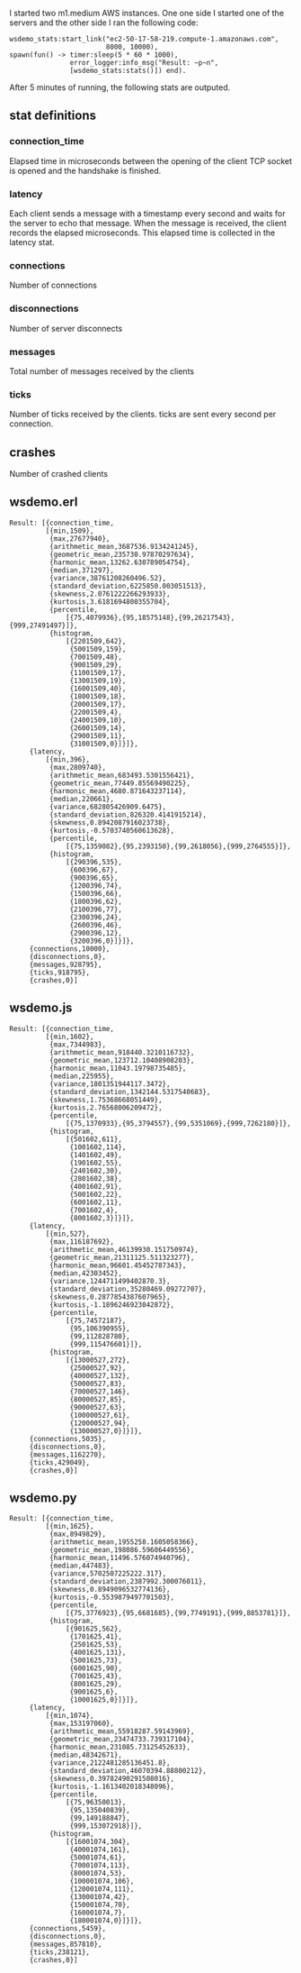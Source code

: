 I started two m1.medium AWS instances.  One one side I started one of the 
servers and the other side I ran the following code:

    wsdemo_stats:start_link("ec2-50-17-58-219.compute-1.amazonaws.com",
                            8000, 10000),
    spawn(fun() -> timer:sleep(5 * 60 * 1000),
                   error_logger:info_msg("Result: ~p~n", 
                   [wsdemo_stats:stats()]) end).

After 5 minutes of running, the following stats are outputed.

## stat definitions

### connection_time

Elapsed time in microseconds between the opening of the client TCP socket
is opened and the handshake is finished.

### latency

Each client sends a message with a timestamp every second and waits for the server to echo that message.  When the
message is received, the client records the elapsed microseconds. This elapsed time is collected in the latency stat.

### connections

Number of connections

### disconnections

Number of server disconnects

### messages

Total number of messages received by the clients

### ticks

Number of ticks received by the clients.  ticks are sent every second per
connection.

## crashes

Number of crashed clients

## wsdemo.erl

    Result: [{connection_time,
             [{min,1509},
              {max,27677940},
              {arithmetic_mean,3687536.9134241245},
              {geometric_mean,235730.97870297634},
              {harmonic_mean,13262.630789054754},
              {median,371297},
              {variance,38761208260496.52},
              {standard_deviation,6225850.003051513},
              {skewness,2.0761222266293933},
              {kurtosis,3.6181694800355704},
              {percentile,
                  [{75,4079936},{95,18575148},{99,26217543},{999,27491497}]},
              {histogram,
                  [{2201509,642},
                   {5001509,159},
                   {7001509,48},
                   {9001509,29},
                   {11001509,17},
                   {13001509,19},
                   {16001509,40},
                   {18001509,18},
                   {20001509,17},
                   {22001509,4},
                   {24001509,10},
                   {26001509,14},
                   {29001509,11},
                   {31001509,0}]}]},
         {latency,
             [{min,396},
              {max,2809740},
              {arithmetic_mean,683493.5301556421},
              {geometric_mean,77449.85569490225},
              {harmonic_mean,4680.871643237114},
              {median,220661},
              {variance,682805426909.6475},
              {standard_deviation,826320.4141915214},
              {skewness,0.8942087916023738},
              {kurtosis,-0.5703740560613628},
              {percentile,
                  [{75,1359082},{95,2393150},{99,2618056},{999,2764555}]},
              {histogram,
                  [{290396,535},
                   {600396,67},
                   {900396,65},
                   {1200396,74},
                   {1500396,66},
                   {1800396,62},
                   {2100396,77},
                   {2300396,24},
                   {2600396,46},
                   {2900396,12},
                   {3200396,0}]}]},
         {connections,10000},
         {disconnections,0},
         {messages,928795},
         {ticks,918795},
         {crashes,0}]

## wsdemo.js

    Result: [{connection_time,
             [{min,1602},
              {max,7344983},
              {arithmetic_mean,918440.3210116732},
              {geometric_mean,123712.10408908203},
              {harmonic_mean,11043.19798735485},
              {median,225955},
              {variance,1801351944117.3472},
              {standard_deviation,1342144.5317540683},
              {skewness,1.75368668051449},
              {kurtosis,2.76568006209472},
              {percentile,
                  [{75,1370933},{95,3794557},{99,5351069},{999,7262180}]},
              {histogram,
                  [{501602,611},
                   {1001602,114},
                   {1401602,49},
                   {1901602,55},
                   {2401602,30},
                   {2801602,38},
                   {4001602,91},
                   {5001602,22},
                   {6001602,11},
                   {7001602,4},
                   {8001602,3}]}]},
         {latency,
             [{min,527},
              {max,116187692},
              {arithmetic_mean,46139930.151750974},
              {geometric_mean,21311125.511323277},
              {harmonic_mean,96601.45452787343},
              {median,42303452},
              {variance,1244711499402870.3},
              {standard_deviation,35280469.09272707},
              {skewness,0.2877854387607965},
              {kurtosis,-1.1896246923042872},
              {percentile,
                  [{75,74572187},
                   {95,106390955},
                   {99,112828780},
                   {999,115476601}]},
              {histogram,
                  [{13000527,272},
                   {25000527,92},
                   {40000527,132},
                   {50000527,83},
                   {70000527,146},
                   {80000527,85},
                   {90000527,63},
                   {100000527,61},
                   {120000527,94},
                   {130000527,0}]}]},
         {connections,5035},
         {disconnections,0},
         {messages,1162270},
         {ticks,429049},
         {crashes,0}]

## wsdemo.py

    Result: [{connection_time,
             [{min,1625},
              {max,8949829},
              {arithmetic_mean,1955258.1605058366},
              {geometric_mean,198086.59606449556},
              {harmonic_mean,11496.576074940796},
              {median,447483},
              {variance,5702507225222.317},
              {standard_deviation,2387992.300076011},
              {skewness,0.8949096532774136},
              {kurtosis,-0.5539879497701503},
              {percentile,
                  [{75,3776923},{95,6681685},{99,7749191},{999,8853781}]},
              {histogram,
                  [{901625,562},
                   {1701625,41},
                   {2501625,53},
                   {4001625,131},
                   {5001625,73},
                   {6001625,90},
                   {7001625,43},
                   {8001625,29},
                   {9001625,6},
                   {10001625,0}]}]},
         {latency,
             [{min,1074},
              {max,153197060},
              {arithmetic_mean,55918287.59143969},
              {geometric_mean,23474733.739317104},
              {harmonic_mean,231085.73125452633},
              {median,48342671},
              {variance,2122481285136451.8},
              {standard_deviation,46070394.88800212},
              {skewness,0.39782490291508016},
              {kurtosis,-1.1613402018348096},
              {percentile,
                  [{75,96350013},
                   {95,135040839},
                   {99,149188847},
                   {999,153072918}]},
              {histogram,
                  [{16001074,304},
                   {40001074,161},
                   {50001074,61},
                   {70001074,113},
                   {80001074,53},
                   {100001074,106},
                   {120001074,111},
                   {130001074,42},
                   {150001074,70},
                   {160001074,7},
                   {180001074,0}]}]},
         {connections,5459},
         {disconnections,0},
         {messages,857810},
         {ticks,238121},
         {crashes,0}]
